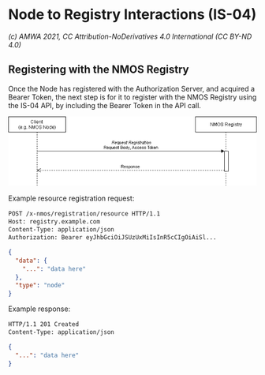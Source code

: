 # Node to Registry Interactions (IS-04)
_(c) AMWA 2021, CC Attribution-NoDerivatives 4.0 International (CC BY-ND 4.0)_

## Registering with the NMOS Registry
Once the Node has registered with the Authorization Server, and acquired a Bearer Token, the next step is for it to register with the NMOS Registry using the IS-04 API, by including the Bearer Token in the API call.

![Node to Registry Interaction](../docs/images/node_to_registry.png)

Example resource registration request:

```http
POST /x-nmos/registration/resource HTTP/1.1
Host: registry.example.com
Content-Type: application/json
Authorization: Bearer eyJhbGciOiJSUzUxMiIsInR5cCIgOiAiSl...
```
```json
{
  "data": {
    "...": "data here"
  },
  "type": "node"
}
```

Example response:

```http
HTTP/1.1 201 Created
Content-Type: application/json
```
```json
{
  "...": "data here"
}
```

